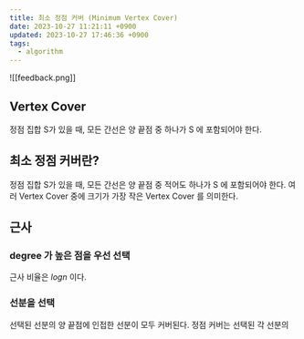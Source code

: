 ```yaml
---
title: 최소 정점 커버 (Minimum Vertex Cover)
date: 2023-10-27 11:21:11 +0900
updated: 2023-10-27 17:46:36 +0900
tags:
  - algorithm
---
```


![[feedback.png]]

##  Vertex Cover

정점 집합 S가 있을 때, 모든 간선은 양 끝점 중 하나가 S 에 포함되어야 한다.

## 최소 정점 커버란?

정점 집합 S가 있을 때, 모든 간선은 양 끝점 중 적어도 하나가 S 에 포함되어야 한다.
여러 Vertex Cover 중에 크기가 가장 작은 Vertex Cover 를 의미한다.

## 근사

### degree 가 높은 점을 우선 선택

근사 비율은 $log n$ 이다.

### 선분을 선택

선택된 선분의 양 끝점에 인접한 선분이 모두 커버된다. 정점 커버는 선택된 각 선분의 
